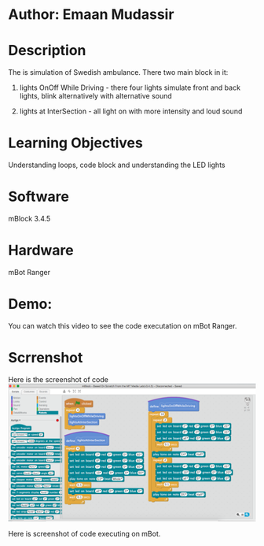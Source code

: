 
# Author: Emaan Mudassir

# Description
The is simulation of Swedish ambulance. There two main block in it:
1) lights OnOff While Driving - there four lights simulate front and back lights, blink alternatively with alternative sound  

2) lights at InterSection - all light on with more intensity and loud sound

# Learning Objectives
Understanding loops, code block and understanding the LED lights

# Software
mBlock 3.4.5

# Hardware
mBot Ranger

# Demo:
You can watch this video to see the code executation on mBot Ranger. 


# Scrrenshot
Here is the screenshot of code 
![Code screenshot](CodeScreenShot.png?raw=true "Screenshot of Code")

Here is screenshot of code executing on mBot.
